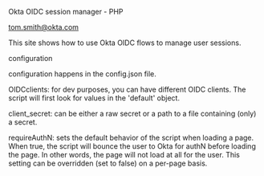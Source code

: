 Okta OIDC session manager - PHP

tom.smith@okta.com

This site shows how to use Okta OIDC flows to manage user sessions.

configuration

configuration happens in the config.json file.

OIDCclients: for dev purposes, you can have different OIDC clients. The script will first look for values in the 'default' object.

client_secret: can be either a raw secret or a path to a file containing (only) a secret.

requireAuthN: sets the default behavior of the script when loading a page. When true, the script will bounce the user to Okta for authN before loading the page. In other words, the page will not load at all for the user. This setting can be overridden (set to false) on a per-page basis. 